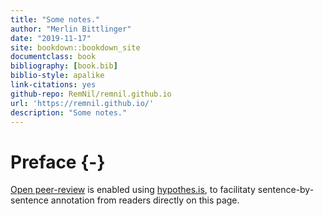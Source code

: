 ```yaml
---
title: "Some notes."
author: "Merlin Bittlinger"
date: "2019-11-17"
site: bookdown::bookdown_site
documentclass: book
bibliography: [book.bib]
biblio-style: apalike
link-citations: yes
github-repo: RemNil/remnil.github.io
url: 'https://remnil.github.io/'
description: "Some notes."
---
```


# Preface {-}
[Open peer-review](http://www.openreviewtoolkit.org/) is enabled using [hypothes.is](https://web.hypothes.is/), to facilitaty sentence-by-sentence annotation from readers directly on this page.

